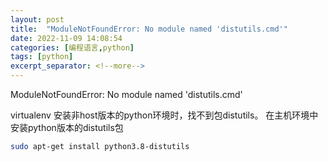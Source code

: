 ```yaml
---
layout: post
title:  "ModuleNotFoundError: No module named 'distutils.cmd'"
date: 2022-11-09 14:08:54
categories: [编程语言,python]
tags: [python]
excerpt_separator: <!--more-->
---
```

ModuleNotFoundError: No module named 'distutils.cmd'
<!--more-->

virtualenv 安装非host版本的python环境时，找不到包distutils。
在主机环境中安装python版本的distutils包

```bash
sudo apt-get install python3.8-distutils
```